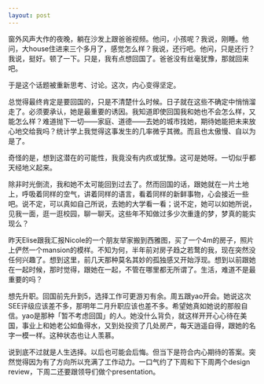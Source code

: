 ```yaml
---
layout: post
---
```


窗外风声大作的夜晚，躺在沙发上跟爸爸视频。他问，小孩呢？我说，刚睡。他问，大house住进来三个多月了，感觉怎么样？我说，还行吧。他问，只是还行？我说，挺好。顿了一下。只是，我有点想回国了。爸爸没有丝毫犹豫，那就回来吧。

于是这个话题被重新思考、讨论。这次，内心变得坚定。

总觉得最终肯定是要回国的，只是不清楚什么时候。日子就在这些不确定中悄悄溜走了。必须要承认，她是最重要的诱因。我知道即使回国我和她也不会怎么样，又能怎么样？难道抛下一切——家庭、道德——去她的城市找她，期待她能把未来放心地交给我吗？统计学上我觉得这事发生的几率微乎其微。而且也太傲慢、自以为是了。

奇怪的是，想到这潜在的可能性，我竟没有内疚或犹豫。这可是她呀。一切似乎都天经地义起来。

除非时光倒流，我和她不太可能回到过去了。然而回国的话，跟她就在一片土地上，呼吸着同样的空气，讲着同样的语言，看着同样的新鲜事物，心会接近一些吧。说不定，可以真如自己所说，去她的大学看一看；说不定，她可以如她所说，见我一面，逛一逛校园，聊一聊天。这些年不知做过多少次重逢的梦，梦真的能实现么？

昨天Elise跟我汇报Nicole的一个朋友举家搬到西雅图，买了一个4m的房子，照片上俨然一个mansion的模样。不知为何，半年前对房子趋之若鹜的我，现在突然没任何兴趣了。想到这里，前几天那种莫名其妙的孤独感又开始浮现。想到以前跟她在一起时候，那时觉得，跟她在一起，不管在哪里都无所谓了。生活，难道不是最重要的吗？

想先升职。回国前先升到5，选择工作可更游刃有余。周五跟yao开会。她说这次SEE评级应该差不多，那明年二月升职应该也差不多。希望她真如她说的那般自信。yao是那种「暂不考虑回国」的人。她没什么背负，就这样开开心心待在美国，事业上和她老公如鱼得水，又到处投资了几处房产，每天逍遥自得，跟她的名字一模一样。这种状态也让人羡慕。

说到底不过就是人生选择。以后也可能会后悔。但当下是符合内心期待的答案。突然觉得因为有了方向所以充满了工作动力。一口气约了下周和下下周两个design review，下周二还要跟领导们做个presentation。
